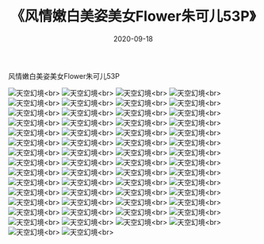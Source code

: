 ﻿---
layout: post
title: 《风情嫩白美姿美女Flower朱可儿53P》
date: 2020-09-18
img: http://photo.orgx.cf/性感/2020/风情嫩白美姿美女Flower朱可儿53P/000.jpg
tags: [美女,性感,泳衣]
---

风情嫩白美姿美女Flower朱可儿53P



![天空幻境](http://photo.orgx.cf/性感/2020/风情嫩白美姿美女Flower朱可儿53P/001.jpg''天空幻境'')<br>
![天空幻境](http://photo.orgx.cf/性感/2020/风情嫩白美姿美女Flower朱可儿53P/002.jpg''天空幻境'')<br>
![天空幻境](http://photo.orgx.cf/性感/2020/风情嫩白美姿美女Flower朱可儿53P/003.jpg''天空幻境'')<br>
![天空幻境](http://photo.orgx.cf/性感/2020/风情嫩白美姿美女Flower朱可儿53P/004.jpg''天空幻境'')<br>
![天空幻境](http://photo.orgx.cf/性感/2020/风情嫩白美姿美女Flower朱可儿53P/005.jpg''天空幻境'')<br>
![天空幻境](http://photo.orgx.cf/性感/2020/风情嫩白美姿美女Flower朱可儿53P/006.jpg''天空幻境'')<br>
![天空幻境](http://photo.orgx.cf/性感/2020/风情嫩白美姿美女Flower朱可儿53P/007.jpg''天空幻境'')<br>
![天空幻境](http://photo.orgx.cf/性感/2020/风情嫩白美姿美女Flower朱可儿53P/008.jpg''天空幻境'')<br>
![天空幻境](http://photo.orgx.cf/性感/2020/风情嫩白美姿美女Flower朱可儿53P/009.jpg''天空幻境'')<br>
![天空幻境](http://photo.orgx.cf/性感/2020/风情嫩白美姿美女Flower朱可儿53P/010.jpg''天空幻境'')<br>
![天空幻境](http://photo.orgx.cf/性感/2020/风情嫩白美姿美女Flower朱可儿53P/011.jpg''天空幻境'')<br>
![天空幻境](http://photo.orgx.cf/性感/2020/风情嫩白美姿美女Flower朱可儿53P/012.jpg''天空幻境'')<br>
![天空幻境](http://photo.orgx.cf/性感/2020/风情嫩白美姿美女Flower朱可儿53P/013.jpg''天空幻境'')<br>
![天空幻境](http://photo.orgx.cf/性感/2020/风情嫩白美姿美女Flower朱可儿53P/014.jpg''天空幻境'')<br>
![天空幻境](http://photo.orgx.cf/性感/2020/风情嫩白美姿美女Flower朱可儿53P/015.jpg''天空幻境'')<br>
![天空幻境](http://photo.orgx.cf/性感/2020/风情嫩白美姿美女Flower朱可儿53P/016.jpg''天空幻境'')<br>
![天空幻境](http://photo.orgx.cf/性感/2020/风情嫩白美姿美女Flower朱可儿53P/017.jpg''天空幻境'')<br>
![天空幻境](http://photo.orgx.cf/性感/2020/风情嫩白美姿美女Flower朱可儿53P/018.jpg''天空幻境'')<br>
![天空幻境](http://photo.orgx.cf/性感/2020/风情嫩白美姿美女Flower朱可儿53P/019.jpg''天空幻境'')<br>
![天空幻境](http://photo.orgx.cf/性感/2020/风情嫩白美姿美女Flower朱可儿53P/020.jpg''天空幻境'')<br>
![天空幻境](http://photo.orgx.cf/性感/2020/风情嫩白美姿美女Flower朱可儿53P/021.jpg''天空幻境'')<br>
![天空幻境](http://photo.orgx.cf/性感/2020/风情嫩白美姿美女Flower朱可儿53P/022.jpg''天空幻境'')<br>
![天空幻境](http://photo.orgx.cf/性感/2020/风情嫩白美姿美女Flower朱可儿53P/023.jpg''天空幻境'')<br>
![天空幻境](http://photo.orgx.cf/性感/2020/风情嫩白美姿美女Flower朱可儿53P/024.jpg''天空幻境'')<br>
![天空幻境](http://photo.orgx.cf/性感/2020/风情嫩白美姿美女Flower朱可儿53P/025.jpg''天空幻境'')<br>
![天空幻境](http://photo.orgx.cf/性感/2020/风情嫩白美姿美女Flower朱可儿53P/026.jpg''天空幻境'')<br>
![天空幻境](http://photo.orgx.cf/性感/2020/风情嫩白美姿美女Flower朱可儿53P/027.jpg''天空幻境'')<br>
![天空幻境](http://photo.orgx.cf/性感/2020/风情嫩白美姿美女Flower朱可儿53P/028.jpg''天空幻境'')<br>
![天空幻境](http://photo.orgx.cf/性感/2020/风情嫩白美姿美女Flower朱可儿53P/029.jpg''天空幻境'')<br>
![天空幻境](http://photo.orgx.cf/性感/2020/风情嫩白美姿美女Flower朱可儿53P/030.jpg''天空幻境'')<br>
![天空幻境](http://photo.orgx.cf/性感/2020/风情嫩白美姿美女Flower朱可儿53P/031.jpg''天空幻境'')<br>
![天空幻境](http://photo.orgx.cf/性感/2020/风情嫩白美姿美女Flower朱可儿53P/032.jpg''天空幻境'')<br>
![天空幻境](http://photo.orgx.cf/性感/2020/风情嫩白美姿美女Flower朱可儿53P/033.jpg''天空幻境'')<br>
![天空幻境](http://photo.orgx.cf/性感/2020/风情嫩白美姿美女Flower朱可儿53P/034.jpg''天空幻境'')<br>
![天空幻境](http://photo.orgx.cf/性感/2020/风情嫩白美姿美女Flower朱可儿53P/035.jpg''天空幻境'')<br>
![天空幻境](http://photo.orgx.cf/性感/2020/风情嫩白美姿美女Flower朱可儿53P/036.jpg''天空幻境'')<br>
![天空幻境](http://photo.orgx.cf/性感/2020/风情嫩白美姿美女Flower朱可儿53P/037.jpg''天空幻境'')<br>
![天空幻境](http://photo.orgx.cf/性感/2020/风情嫩白美姿美女Flower朱可儿53P/038.jpg''天空幻境'')<br>
![天空幻境](http://photo.orgx.cf/性感/2020/风情嫩白美姿美女Flower朱可儿53P/039.jpg''天空幻境'')<br>
![天空幻境](http://photo.orgx.cf/性感/2020/风情嫩白美姿美女Flower朱可儿53P/040.jpg''天空幻境'')<br>
![天空幻境](http://photo.orgx.cf/性感/2020/风情嫩白美姿美女Flower朱可儿53P/041.jpg''天空幻境'')<br>
![天空幻境](http://photo.orgx.cf/性感/2020/风情嫩白美姿美女Flower朱可儿53P/042.jpg''天空幻境'')<br>
![天空幻境](http://photo.orgx.cf/性感/2020/风情嫩白美姿美女Flower朱可儿53P/043.jpg''天空幻境'')<br>
![天空幻境](http://photo.orgx.cf/性感/2020/风情嫩白美姿美女Flower朱可儿53P/044.jpg''天空幻境'')<br>
![天空幻境](http://photo.orgx.cf/性感/2020/风情嫩白美姿美女Flower朱可儿53P/045.jpg''天空幻境'')<br>
![天空幻境](http://photo.orgx.cf/性感/2020/风情嫩白美姿美女Flower朱可儿53P/046.jpg''天空幻境'')<br>
![天空幻境](http://photo.orgx.cf/性感/2020/风情嫩白美姿美女Flower朱可儿53P/047.jpg''天空幻境'')<br>
![天空幻境](http://photo.orgx.cf/性感/2020/风情嫩白美姿美女Flower朱可儿53P/048.jpg''天空幻境'')<br>
![天空幻境](http://photo.orgx.cf/性感/2020/风情嫩白美姿美女Flower朱可儿53P/049.jpg''天空幻境'')<br>
![天空幻境](http://photo.orgx.cf/性感/2020/风情嫩白美姿美女Flower朱可儿53P/050.jpg''天空幻境'')<br>
![天空幻境](http://photo.orgx.cf/性感/2020/风情嫩白美姿美女Flower朱可儿53P/051.jpg''天空幻境'')<br>
![天空幻境](http://photo.orgx.cf/性感/2020/风情嫩白美姿美女Flower朱可儿53P/052.jpg''天空幻境'')<br>
![天空幻境](http://photo.orgx.cf/性感/2020/风情嫩白美姿美女Flower朱可儿53P/053.jpg''天空幻境'')<br>
![天空幻境](http://photo.orgx.cf/性感/2020/风情嫩白美姿美女Flower朱可儿53P/054.jpg''天空幻境'')<br>
![天空幻境](http://photo.orgx.cf/性感/2020/风情嫩白美姿美女Flower朱可儿53P/055.jpg''天空幻境'')<br>
![天空幻境](http://photo.orgx.cf/性感/2020/风情嫩白美姿美女Flower朱可儿53P/056.jpg''天空幻境'')<br>
![天空幻境](http://photo.orgx.cf/性感/2020/风情嫩白美姿美女Flower朱可儿53P/057.jpg''天空幻境'')<br>
![天空幻境](http://photo.orgx.cf/性感/2020/风情嫩白美姿美女Flower朱可儿53P/058.jpg''天空幻境'')<br>